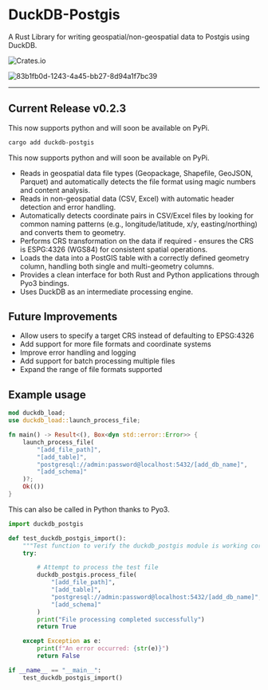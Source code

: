 # DuckDB-Postgis

A Rust Library for writing geospatial/non-geospatial data to Postgis using DuckDB.

![Crates.io](https://img.shields.io/crates/d/duckdb-postgis)

![83b1fb0d-1243-4a45-bb27-8d94a1f7bc39](https://github.com/user-attachments/assets/4c9610ca-719e-427e-82cb-03b9de802973)

---

## Current Release v0.2.3

This now supports python and will soon be available on PyPi.

```bash
cargo add duckdb-postgis
```

This now supports python and will soon be available on PyPi.

- Reads in geospatial data file types (Geopackage, Shapefile, GeoJSON, Parquet) and automatically detects the file format using magic numbers and content analysis.
- Reads in non-geospatial data (CSV, Excel) with automatic header detection and error handling.
- Automatically detects coordinate pairs in CSV/Excel files by looking for common naming patterns (e.g., longitude/latitude, x/y, easting/northing) and converts them to geometry.
- Performs CRS transformation on the data if required - ensures the CRS is ESPG:4326 (WGS84) for consistent spatial operations.
- Loads the data into a PostGIS table with a correctly defined geometry column, handling both single and multi-geometry columns.
- Provides a clean interface for both Rust and Python applications through Pyo3 bindings.
- Uses DuckDB as an intermediate processing engine.

## Future Improvements

- Allow users to specify a target CRS instead of defaulting to EPSG:4326
- Add support for more file formats and coordinate systems
- Improve error handling and logging
- Add support for batch processing multiple files
- Expand the range of file formats supported

## Example usage

```rust
mod duckdb_load;
use duckdb_load::launch_process_file;

fn main() -> Result<(), Box<dyn std::error::Error>> {
    launch_process_file(
        "[add_file_path]",
        "[add_table]",
        "postgresql://admin:password@localhost:5432/[add_db_name]",
        "[add_schema]"
    )?;
    Ok(())
}

```

This can also be called in Python thanks to Pyo3.

```python
import duckdb_postgis

def test_duckdb_postgis_import():
    """Test function to verify the duckdb_postgis module is working correctly."""
    try:

        # Attempt to process the test file
        duckdb_postgis.process_file(
            "[add_file_path]",
            "[add_table]",
            "postgresql://admin:password@localhost:5432/[add_db_name]",
            "[add_schema]"
        )
        print("File processing completed successfully")
        return True

    except Exception as e:
        print(f"An error occurred: {str(e)}")
        return False

if __name__ == "__main__":
    test_duckdb_postgis_import()
```

